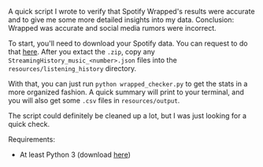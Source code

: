 A quick script I wrote to verify that Spotify Wrapped's results were accurate and to give me some more detailed insights into my data. Conclusion: Wrapped was accurate and social media rumors were incorrect.

To start, you'll need to download your Spotify data. You can request to do that [here](https://support.spotify.com/us/article/data-rights-and-privacy-settings/). After you extact the `.zip`, copy any `StreamingHistory_music_<number>.json` files into the `resources/listening_history` directory.

With that, you can just run `python wrapped_checker.py` to get the stats in a more organized fashion. A quick summary will print to your terminal, and you will also get some `.csv` files in `resources/output`.

The script could definitely be cleaned up a lot, but I was just looking for a quick check.

Requirements:
- At least Python 3 (download [here](https://www.python.org/downloads/))

